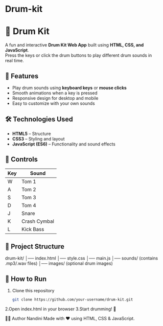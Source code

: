 # Drum-kit

# 🥁 Drum Kit

A fun and interactive **Drum Kit Web App** built using **HTML, CSS, and JavaScript**.  
Press the keys or click the drum buttons to play different drum sounds in real time.

## 🚀 Features
- Play drum sounds using **keyboard keys** or **mouse clicks**  
- Smooth animations when a key is pressed  
- Responsive design for desktop and mobile  
- Easy to customize with your own sounds  

## 🛠️ Technologies Used
- **HTML5** – Structure  
- **CSS3** – Styling and layout  
- **JavaScript (ES6)** – Functionality and sound effects  

## 🎹 Controls
| Key | Sound        |
|-----|--------------|
| W   | Tom 1        |
| A   | Tom 2        |
| S   | Tom 3        |
| D   | Tom 4        |
| J   | Snare        |
| K   | Crash Cymbal |
| L   | Kick Bass    |

## 📂 Project Structure
drum-kit/
│── index.html
│── style.css
│── main.js
│── sounds/ (contains .mp3/.wav files)
│── images/ (optional drum images)

## 🎯 How to Run
1. Clone this repository  
   ```bash
   git clone https://github.com/your-username/drum-kit.git
2.Open index.html in your browser
3.Start drumming! 🥁

👩‍💻 Author
  Nandini
  Made with ❤️ using HTML, CSS & JavaScript.
  
